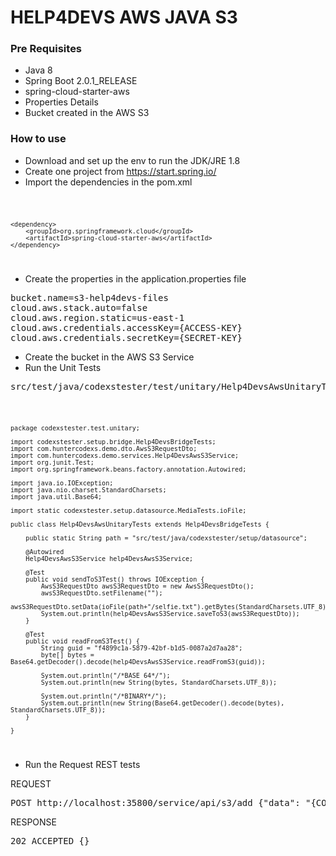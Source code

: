 # HELP4DEVS AWS JAVA S3

### Pre Requisites

- Java 8
- Spring Boot 2.0.1_RELEASE
- spring-cloud-starter-aws
- Properties Details
- Bucket created in the AWS S3

### How to use

- Download and set up the env to run the JDK/JRE 1.8
- Create one project from https://start.spring.io/
- Import the dependencies in the pom.xml

<code>

    <dependency>
        <groupId>org.springframework.cloud</groupId>
        <artifactId>spring-cloud-starter-aws</artifactId>
    </dependency>

</code>

- Create the properties in the application.properties file

<pre>
bucket.name=s3-help4devs-files
cloud.aws.stack.auto=false
cloud.aws.region.static=us-east-1
cloud.aws.credentials.accessKey={ACCESS-KEY}
cloud.aws.credentials.secretKey={SECRET-KEY}
</pre>

- Create the bucket in the AWS S3 Service
- Run the Unit Tests

<pre>
src/test/java/codexstester/test/unitary/Help4DevsAwsUnitaryTests.java
</pre>

<code>

    package codexstester.test.unitary;
    
    import codexstester.setup.bridge.Help4DevsBridgeTests;
    import com.huntercodexs.demo.dto.AwsS3RequestDto;
    import com.huntercodexs.demo.services.Help4DevsAwsS3Service;
    import org.junit.Test;
    import org.springframework.beans.factory.annotation.Autowired;
    
    import java.io.IOException;
    import java.nio.charset.StandardCharsets;
    import java.util.Base64;
    
    import static codexstester.setup.datasource.MediaTests.ioFile;
    
    public class Help4DevsAwsUnitaryTests extends Help4DevsBridgeTests {
    
        public static String path = "src/test/java/codexstester/setup/datasource";
    
        @Autowired
        Help4DevsAwsS3Service help4DevsAwsS3Service;
    
        @Test
        public void sendToS3Test() throws IOException {
            AwsS3RequestDto awsS3RequestDto = new AwsS3RequestDto();
            awsS3RequestDto.setFilename("");
            awsS3RequestDto.setData(ioFile(path+"/selfie.txt").getBytes(StandardCharsets.UTF_8));
            System.out.println(help4DevsAwsS3Service.saveToS3(awsS3RequestDto));
        }
    
        @Test
        public void readFromS3Test() {
            String guid = "f4899c1a-5879-42bf-b1d5-0087a2d7aa28";
            byte[] bytes = Base64.getDecoder().decode(help4DevsAwsS3Service.readFromS3(guid));
    
            System.out.println("/*BASE 64*/");
            System.out.println(new String(bytes, StandardCharsets.UTF_8));
    
            System.out.println("/*BINARY*/");
            System.out.println(new String(Base64.getDecoder().decode(bytes), StandardCharsets.UTF_8));
        }
    
    }

</code>

- Run the Request REST tests

REQUEST

<pre>
POST http://localhost:35800/service/api/s3/add {"data": "{CONTENT-FILE-BASE64}", "filename": "filename.ext"}
</pre>

RESPONSE

<pre>
202 ACCEPTED {}
</pre>


